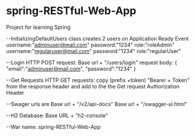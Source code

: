 # spring-RESTful-Web-App
Project for learning Spring


--InitializingDefaultUsers class creates 2 users on Application Ready Event
username:"adminuser@mail.com"  password:"1234" role:"roleAdmin"
username:"regularuser@mail.com" password:"1234" role:"regularUser"


--Login
HTTP POST request: 
Base url + "/users/login"
request body:
{
	"email":"adminuser@mail.com",
	"password":"1234"
}


--Get Requests
HTTP GET requests:
copy (prefix +token) "Bearer + Token" from the response header and add to the the Get request Authorization Header


--Swager urls are
Base url + "/v2/api-docs"
Base url + "/swagger-ui.html"


--H2 Database:
Base URL + "h2-console"


--War name:
spring-RESTful-Web-App

